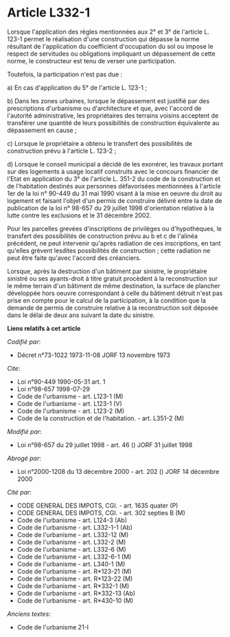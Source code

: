 # Article L332-1

Lorsque l'application des règles mentionnées aux 2° et 3° de l'article L. 123-1 permet le réalisation d'une construction qui
dépasse la norme résultant de l'application du coefficient d'occupation du sol ou impose le respect de servitudes ou
obligations impliquant un dépassement de cette norme, le constructeur est tenu de verser une participation. 

Toutefois, la participation n'est pas due : 

a) En cas d'application du 5° de l'article L. 123-1 ; 

b) Dans les zones urbaines, lorsque le dépassement est justifié par des prescriptions d'urbanisme ou d'architecture et que,
avec l'accord de l'autorité administrative, les propriétaires des terrains voisins acceptent de transférer une quantité de
leurs possibilités de construction équivalente au dépassement en cause ; 

c) Lorsque le propriétaire a obtenu le transfert des possibilités de construction prévu à l'article L. 123-2 ; 

d) Lorsque le conseil municipal a décidé de les exonérer, les travaux portant sur des logements à usage locatif construits
avec le concours financier de l'Etat en application du 3° de l'article L. 351-2 du code de la construction et de l'habitation
destinés aux personnes défavorisées mentionnées à l'article 1er de la loi n° 90-449 du 31 mai 1990 visant à la mise en oeuvre
du droit au logement et faisant l'objet d'un permis de construire délivré entre la date de publication de la loi n° 98-657 du
29 juillet 1998 d'orientation relative à la lutte contre les exclusions et le 31 décembre 2002. 

Pour les parcelles grevées d'inscriptions de privilèges ou d'hypothèques, le transfert des possibilités de construction prévu
au b et c de l'alinéa précédent, ne peut intervenir qu'après radiation de ces inscriptions, en tant qu'elles grèvent lesdites
possibilités de construction ; cette radiation ne peut être faite qu'avec l'accord des créanciers. 

Lorsque, après la destruction d'un bâtiment par sinistre, le propriétaire sinistré ou ses ayants-droit à titre gratuit
procèdent à la reconstruction sur le même terrain d'un bâtiment de même destination, la surface de plancher développée hors
oeuvre correspondant à celle du bâtiment détruit n'est pas prise en compte pour le calcul de la participation, à la condition
que la demande de permis de construire relative à la reconstruction soit déposée dans le délai de deux ans suivant la date du
sinistre.

**Liens relatifs à cet article**

_Codifié par_:

  - Décret n°73-1022 1973-11-08 JORF 13 novembre 1973

_Cite_:

  - Loi n°90-449 1990-05-31 art. 1
  - Loi n°98-657 1998-07-29
  - Code de l'urbanisme - art. L123-1 (M)
  - Code de l'urbanisme - art. L123-1 (V)
  - Code de l'urbanisme - art. L123-2 (M)
  - Code de la construction et de l'habitation. - art. L351-2 (M)

_Modifié par_:

  - Loi n°98-657 du 29 juillet 1998 - art. 46 () JORF 31 juillet 1998

_Abrogé par_:

  - Loi n°2000-1208 du 13 décembre 2000 - art. 202 () JORF 14 décembre 2000

_Cité par_:

  - CODE GENERAL DES IMPOTS, CGI. - art. 1635 quater (P)
  - CODE GENERAL DES IMPOTS, CGI. - art. 302 septies B (M)
  - Code de l'urbanisme - art. L124-3 (Ab)
  - Code de l'urbanisme - art. L332-1-1 (Ab)
  - Code de l'urbanisme - art. L332-12 (M)
  - Code de l'urbanisme - art. L332-2 (M)
  - Code de l'urbanisme - art. L332-6 (M)
  - Code de l'urbanisme - art. L332-6-1 (M)
  - Code de l'urbanisme - art. L340-1 (M)
  - Code de l'urbanisme - art. R*123-21 (M)
  - Code de l'urbanisme - art. R*123-22 (M)
  - Code de l'urbanisme - art. R*332-1 (M)
  - Code de l'urbanisme - art. R*332-13 (Ab)
  - Code de l'urbanisme - art. R*430-10 (M)

_Anciens textes_:

  - Code de l'urbanisme 21-I
